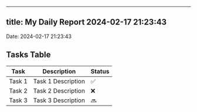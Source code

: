 
---
title: My Daily Report 2024-02-17 21:23:43
---

Date: 2024-02-17 21:23:43

## Tasks Table

| Task | Description | Status |
|------|-------------|--------|
| Task 1 | Task 1 Description | ✅ |
| Task 2 | Task 2 Description | ❌ |
| Task 3 | Task 3 Description | 🔜 |
